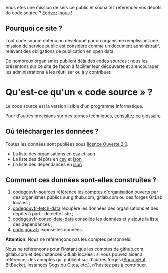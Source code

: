 <div class="fr-highlight">
  <p>Vous êtes une mission de service public et souhaitez référencer vos dépôts de code source ?  <a href="mailto:logiciels-libres@data.gouv.fr">Écrivez-nous !</a>
  </p>
</div>

## Pourquoi ce site ?

Tout code source obtenu ou développé par un organisme remplissant une
mission de service public est considéré comme un document
administratif, relevant des obligations de publication en open data.

De nombreux organismes publient déjà des codes sources : nous les
présentons sur ce site de façon à faciliter leur découverte et à
encourager les administrations à les réutiliser ou à y contribuer.

# Qu'est-ce qu'un « code source » ?

Le code source est la version lisible d'un programme informatique.

Pour d'autres précisions sur des termes techniques, [consultez ce glossaire](https://git.sr.ht/~etalab/code.gouv.fr/tree/master/item/docs/glossary.fr.md).

## Où télécharger les données ?

Toutes les données sont publiées sous [licence Ouverte 2.0](https://spdx.org/licenses/etalab-2.0.html).

* La liste des organisations en [csv](/data/organizations/csv/all.csv) et [json](/data/organizations/json/all.json)
* La liste des dépôts en [csv](/data/repositories/csv/all.csv) et [json](/data/repositories/json/all.json)
* La liste des dépendances en [json](/data/deps.json)

## Comment ces données sont-elles construites ?

1. [codegouvfr-sources](https://git.sr.ht/~etalab/codegouvfr-sources) référence les comptes d'organisation ouverts par des organismes publics sur github.com, gitlab.com ou des forges GitLab locales ;
2. [codegouvfr-fetch-data](https://git.sr.ht/~etalab/codegouvfr-fetch-data) récupère les données des organisations et des dépôts à partir de cette liste ;
3. [codegouvfr-consolidate-data](https://git.sr.ht/~etalab/codegouvfr-consolidate-data) consolide les données et y ajoute la liste des dépendances ;
4. [code.gouv.fr](https://git.sr.ht/~etalab/code.gouv.fr) expose les données.

**Attention**: Nous ne référençons pas les comptes personnels.

Nous ne référençons pour l'instant que les comptes de github.com, gitlab.com et des instances GitLab locales : si vous pouvez aider à référencer des comptes qui publient sur d'autres forges ([SourceHut](https://sourcehut.org/), [BitBucket](https://bitbucket.org), instances [Gogs](https://gogs.io) ou [Gitea](https://gitea.io), etc.), n'hésitez pas à [contribuer](https://git.sr.ht/~etalab/codegouvfr-fetch-data).

